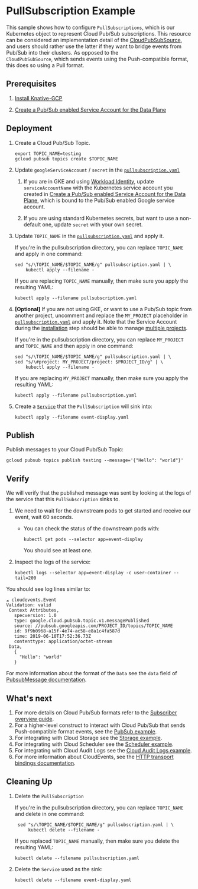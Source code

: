 # PullSubscription Example

This sample shows how to configure `PullSubscriptions`, which is our Kubernetes
object to represent Cloud Pub/Sub subscriptions. This resource can be considered
an implementation detail of the
[CloudPubSubSource](../../examples/cloudpubsubsource/README.md), and users
should rather use the latter if they want to bridge events from Pub/Sub into
their clusters. As opposed to the  
`CloudPubSubSource`, which sends events using the Push-compatible format, this
does so using a Pull format.

## Prerequisites

1. [Install Knative-GCP](../../install/install-knative-gcp.md)

1. [Create a Pub/Sub enabled Service Account for the Data Plane](../../install/dataplane-service-account.md)

## Deployment

1. Create a Cloud Pub/Sub Topic.

   ```shell
   export TOPIC_NAME=testing
   gcloud pubsub topics create $TOPIC_NAME
   ```

1. Update `googleServiceAccount` / `secret` in the
   [`pullsubscription.yaml`](pullsubscription.yaml)

   1. If you are in GKE and using
      [Workload Identity](https://cloud.google.com/kubernetes-engine/docs/how-to/workload-identity),
      update `serviceAccountName` with the Kubernetes service account you
      created in
      [Create a Pub/Sub enabled Service Account for the Data Plane](../../install/dataplane-service-account.md),
      which is bound to the Pub/Sub enabled Google service account.

   1. If you are using standard Kubernetes secrets, but want to use a
      non-default one, update `secret` with your own secret.

1. Update `TOPIC_NAME` in the [`pullsubscription.yaml`](pullsubscription.yaml)
   and apply it.

   If you're in the pullsubscription directory, you can replace `TOPIC_NAME` and
   apply in one command:

   ```shell
   sed "s/\TOPIC_NAME/$TOPIC_NAME/g" pullsubscription.yaml | \
       kubectl apply --filename -
   ```

   If you are replacing `TOPIC_NAME` manually, then make sure you apply the
   resulting YAML:

   ```shell
   kubectl apply --filename pullsubscription.yaml
   ```

1. **[Optional]** If you are not using GKE, or want to use a Pub/Sub topic from
   another project, uncomment and replace the `MY_PROJECT` placeholder in
   [`pullsubscription.yaml`](pullsubscription.yaml) and apply it. Note that the
   Service Account during the
   [installation](../../install/install-knative-gcp.md) step should be able to
   manage [multiple projects](../../install/managing-multiple-projects.md).

   If you're in the pullsubscription directory, you can replace `MY_PROJECT` and
   `TOPIC_NAME` and then apply in one command:

   ```shell
   sed "s/\TOPIC_NAME/$TOPIC_NAME/g" pullsubscription.yaml | \
   sed "s/\#project: MY_PROJECT/project: $PROJECT_ID/g" | \
       kubectl apply --filename -
   ```

   If you are replacing `MY_PROJECT` manually, then make sure you apply the
   resulting YAML:

   ```shell
   kubectl apply --filename pullsubscription.yaml
   ```

1. Create a [`Service`](event-display.yaml) that the `PullSubscription` will
   sink into:

   ```shell
   kubectl apply --filename event-display.yaml
   ```

## Publish

Publish messages to your Cloud Pub/Sub Topic:

```shell
gcloud pubsub topics publish testing --message='{"Hello": "world"}'
```

## Verify

We will verify that the published message was sent by looking at the logs of the
service that this `PullSubscription` sinks to.

1. We need to wait for the downstream pods to get started and receive our event,
   wait 60 seconds.

   - You can check the status of the downstream pods with:

     ```shell
     kubectl get pods --selector app=event-display
     ```

     You should see at least one.

1. Inspect the logs of the service:

   ```shell
   kubectl logs --selector app=event-display -c user-container --tail=200
   ```

You should see log lines similar to:

```shell
☁️ cloudevents.Event
Validation: valid
 Context Attributes,
   specversion: 1.0
   type: google.cloud.pubsub.topic.v1.messagePublished
   source: //pubsub.googleapis.com/PROJECT_ID/topics/TOPIC_NAME
   id: 9f9b0968-a15f-4e74-ac58-e8a1c4fa587d
   time: 2019-06-10T17:52:36.73Z
   contenttype: application/octet-stream
 Data,
   {
     "Hello": "world"
   }
```

For more information about the format of the `Data` see the `data` field of
[PubsubMessage documentation](https://cloud.google.com/pubsub/docs/reference/rest/v1/PubsubMessage).

## What's next

1. For more details on Cloud Pub/Sub formats refer to the
   [Subscriber overview guide](https://cloud.google.com/pubsub/docs/subscriber).
1. For a higher-level construct to interact with Cloud Pub/Sub that sends
   Push-compatible format events, see the
   [PubSub example](../../examples/cloudpubsubsource/README.md).
1. For integrating with Cloud Storage see the
   [Storage example](../../examples/cloudstoragesource/README.md).
1. For integrating with Cloud Scheduler see the
   [Scheduler example](../../examples/cloudschedulersource/README.md).
1. For integrating with Cloud Audit Logs see the
   [Cloud Audit Logs example](../../examples/cloudauditlogssource/README.md).
1. For more information about CloudEvents, see the
   [HTTP transport bindings documentation](https://github.com/cloudevents/spec).

## Cleaning Up

1. Delete the `PullSubscription`

   If you're in the pullsubscription directory, you can replace `TOPIC_NAME` and
   delete in one command:

   ```shell
    sed "s/\TOPIC_NAME/$TOPIC_NAME/g" pullsubscription.yaml | \
        kubectl delete --filename -
   ```

   If you replaced `TOPIC_NAME` manually, then make sure you delete the
   resulting YAML:

   ```shell
   kubectl delete --filename pullsubscription.yaml
   ```

1. Delete the `Service` used as the sink:

   ```shell
   kubectl delete --filename event-display.yaml
   ```
